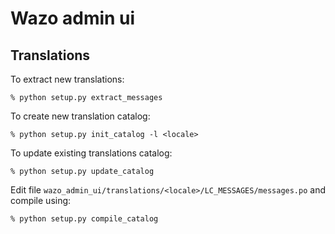 Wazo admin ui
=============

## Translations

To extract new translations:

    % python setup.py extract_messages

To create new translation catalog:

    % python setup.py init_catalog -l <locale>

To update existing translations catalog:

    % python setup.py update_catalog

Edit file `wazo_admin_ui/translations/<locale>/LC_MESSAGES/messages.po` and compile
using:

    % python setup.py compile_catalog

